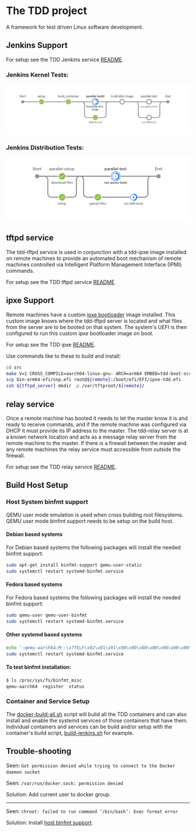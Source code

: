# The TDD project

A framework for test driven Linux software development.

## Jenkins Support

For setup see the TDD Jenkins service [README](docker/jenkins/README.md).

### Jenkins Kernel Tests:

![Job Flow](images/kernel-test-flow.png)

### Jenkins Distribution Tests:

![Job Flow](images/distro-test-flow.png)

## tftpd service

The tdd-tftpd service is used in conjunction with a tdd-ipxe image installed
on remote machines to provide an automated boot mechanism of remote machines
controlled via Intelligent Platform Management Interface (IPMI) commands.

For setup see the TDD tftpd service [README](docker/tftpd/README.md).

## ipxe Support

Remote machines have a custom [ipxe bootloader](https://ipxe.org) image
installed. This custom image knows where the tdd-tftpd server is located and
what files from the server are to be booted on that system.  The system's
UEFI is then configured to run this custom ipxe bootloader image on boot.

For setup see the TDD ipxe [README](https://github.com/glevand/tdd--ipxe/blob/master/README).

Use commands like to these to build and install:

```sh
cd src
make V=1 CROSS_COMPILE=aarch64-linux-gnu- ARCH=arm64 EMBED=tdd-boot-script -j $(getconf _NPROCESSORS_ONLN || echo 1) bin-arm64-efi/snp.efi
scp bin-arm64-efi/snp.efi root@${remote}:/boot/efi/EFI/ipxe-tdd.efi
ssh ${tftpd_server} mkdir -p /var/tftproot/${remote}/
```

## relay service

Once a remote machine has booted it needs to let the master know it is and ready 
to receive commands, and if the remote machine was configured via DHCP it must 
provide its IP address to the master.  The tdd-relay server is at a known 
network location and acts as a message relay server from the remote machine to 
the master.  If there is a firewall between the master and any remote machines 
the relay service must accessible from outside the firewall.

For setup see the TDD relay service [README](docker/relay/README.md).

## Build Host Setup

### Host System binfmt support

QEMU user mode emulation is used when cross building root filesystems.  QEMU
user mode binfmt support needs to be setup on the build host.

#### Debian based systems

For Debian based systems the following packages will install the needed binfmt
support:

```sh
sudo apt-get install binfmt-support qemu-user-static
sudo systemctl restart systemd-binfmt.service
```
#### Fedora based systems

For Fedora based systems the following packages will install the needed binfmt
support:

```sh
sudo qemu-user qemu-user-binfmt
sudo systemctl restart systemd-binfmt.service
```
#### Other systemd based systems

```sh
echo ':qemu-aarch64:M::\x7fELF\x02\x01\x01\x00\x00\x00\x00\x00\x00\x00\x00\x00\x02\x00\xb7:\xff\xff\xff\xff\xff\xff\xff\x00\xff\xff\xff\xff\xff\xff\xff\xff\xfe\xff\xff:/usr/bin/qemu-aarch64-static:' | sudo tee /etc/binfmt.d/qemu-aarch64.conf > /dev/null
sudo systemctl restart systemd-binfmt.service
```

#### To test binfmt installation:

```sh
$ ls /proc/sys/fs/binfmt_misc
qemu-aarch64  register  status
```

### Container and Service Setup

The [docker-build-all.sh](docker/docker-build-all.sh) script will bulid all the 
TDD containers and can also install and enable the systemd services of those 
containers that have them.  Individual containers and services can be build 
and/or setup with the container's build script, 
[build-jenkins.sh](docker/jenkins/build-jenkins.sh) for example.

## Trouble-shooting

Seen: `Got permission denied while trying to connect to the Docker daemon socket`

Seen: `/var/run/docker.sock: permission denied`

Solution: Add current user to docker group.

***

Seen: `chroot: failed to run command ‘/bin/bash’: Exec format error`

Solution: Install [host binfmt support](https://github.com/glevand/tdd-project#host-system-binfmt-support).
